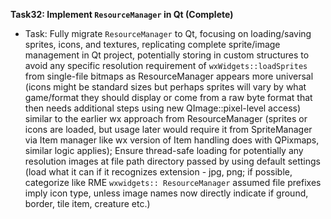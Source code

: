 **Task32: Implement `ResourceManager` in Qt (Complete)**
-   Task: Fully migrate `ResourceManager` to Qt, focusing on loading/saving sprites, icons, and textures, replicating complete sprite/image management in Qt project, potentially storing in custom structures to avoid any specific resolution requirement of `wxWidgets::loadSprites` from single-file bitmaps as ResourceManager appears more universal (icons might be standard sizes but perhaps sprites will vary by what game/format they should display or come from a raw byte format that then needs additional steps using new QImage::pixel-level access) similar to the earlier wx approach from ResourceManager (sprites or icons are loaded, but usage later would require it from SpriteManager via Item manager like wx version of Item handling does with QPixmaps, similar logic applies); Ensure thread-safe loading for potentially any resolution images at file path directory passed by using default settings (load what it can if it recognizes extension - jpg, png; if possible, categorize like RME `wxwidgets:: ResourceManager` assumed file prefixes imply icon type, unless image names now directly indicate if ground, border, tile item, creature etc.)
